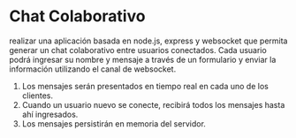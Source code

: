 # Chat Colaborativo

realizar una aplicación basada en node.js, express y websocket que permita generar un chat colaborativo entre usuarios conectados.
Cada usuario podrá ingresar su nombre y mensaje a través de un formulario y enviar la información utilizando el canal de websocket. 
1. Los mensajes serán presentados en tiempo real en cada uno de los clientes. 
2. Cuando un usuario nuevo se conecte, recibirá todos los mensajes hasta ahí ingresados. 
3. Los mensajes persistirán en memoria del servidor.
